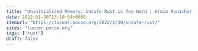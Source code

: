 ```yaml
---
title: "Uninitialized Memory: Unsafe Rust is Too Hard | Armin Ronacher's Thoughts and Writings"
date: 2022-01-30T13:10:04+0000
itemurl: "https://lucumr.pocoo.org/2022/1/30/unsafe-rust/"
sites: "lucumr.pocoo.org"
tags: ["rust"]
draft: false
---
```

